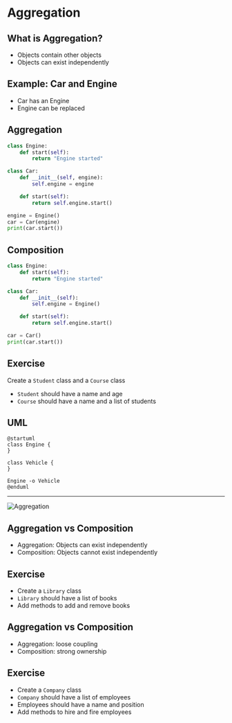 # Aggregation

## What is Aggregation?

- Objects contain other objects
- Objects can exist independently

## Example: Car and Engine

- Car has an Engine
- Engine can be replaced

## Aggregation

```python
class Engine:
    def start(self):
        return "Engine started"

class Car:
    def __init__(self, engine):
        self.engine = engine

    def start(self):
        return self.engine.start()

engine = Engine()
car = Car(engine)
print(car.start())
```

## Composition

```python
class Engine:
    def start(self):
        return "Engine started"

class Car:
    def __init__(self):
        self.engine = Engine()

    def start(self):
        return self.engine.start()

car = Car()
print(car.start())
```

## Exercise

Create a `Student` class and a `Course` class

- `Student` should have a name and age
- `Course` should have a name and a list of students

## UML

```puml
@startuml
class Engine {
}

class Vehicle {
}

Engine -o Vehicle
@enduml
```

---

![Aggregation](vehicle-aggregation.png)

## Aggregation vs Composition

- Aggregation: Objects can exist independently
- Composition: Objects cannot exist independently

## Exercise

- Create a `Library` class
- `Library` should have a list of books
- Add methods to add and remove books


## Aggregation vs Composition

- Aggregation: loose coupling
- Composition: strong ownership

## Exercise

- Create a `Company` class
- `Company` should have a list of employees
- Employees should have a name and position
- Add methods to hire and fire employees
